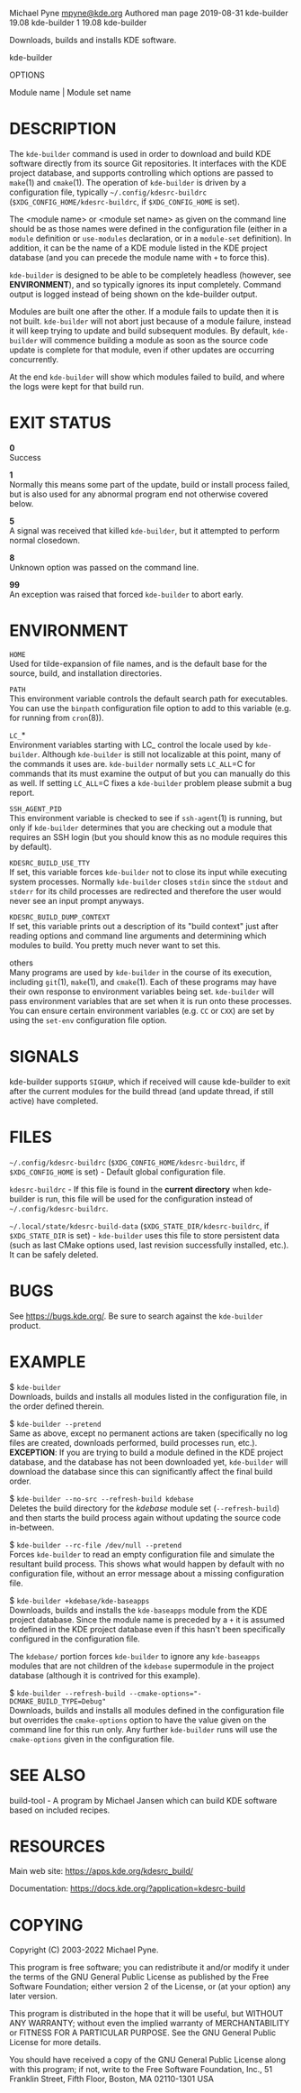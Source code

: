 Michael Pyne mpyne@kde.org
Authored man page
2019-08-31
kde-builder 19.08
kde-builder 1
19.08
kde-builder

Downloads, builds and installs KDE software.

kde-builder

OPTIONS

Module name \| Module set name

# DESCRIPTION

The `kde-builder` command is used in order to download and build KDE
software directly from its source Git repositories. It interfaces with
the KDE project database, and supports controlling which options are
passed to `make`(1) and `cmake`(1). The operation of `kde-builder` is
driven by a configuration file, typically `~/.config/kdesrc-buildrc`
(`$XDG_CONFIG_HOME/kdesrc-buildrc`, if `$XDG_CONFIG_HOME` is set).

The \<module name\> or \<module set name\> as given on the command line
should be as those names were defined in the configuration file (either
in a `module` definition or `use-modules` declaration, or in a
`module-set` definition). In addition, it can be the name of a KDE
module listed in the KDE project database (and you can precede the
module name with `+` to force this).

`kde-builder` is designed to be able to be completely headless
(however, see **ENVIRONMENT**), and so typically ignores its input
completely. Command output is logged instead of being shown on the
kde-builder output.

Modules are built one after the other. If a module fails to update then
it is not built. `kde-builder` will not abort just because of a module
failure, instead it will keep trying to update and build subsequent
modules. By default, `kde-builder` will commence building a module as
soon as the source code update is complete for that module, even if
other updates are occurring concurrently.

At the end `kde-builder` will show which modules failed to build, and
where the logs were kept for that build run.

# EXIT STATUS

**0**  
Success

**1**  
Normally this means some part of the update, build or install process
failed, but is also used for any abnormal program end not otherwise
covered below.

**5**  
A signal was received that killed `kde-builder`, but it attempted to
perform normal closedown.

**8**  
Unknown option was passed on the command line.

**99**  
An exception was raised that forced `kde-builder` to abort early.

# ENVIRONMENT

`HOME`  
Used for tilde-expansion of file names, and is the default base for the
source, build, and installation directories.

`PATH`  
This environment variable controls the default search path for
executables. You can use the `binpath` configuration file option to add
to this variable (e.g. for running from `cron`(8)).

`LC_`\*  
Environment variables starting with LC\_ control the locale used by
`kde-builder`. Although `kde-builder` is still not localizable at this
point, many of the commands it uses are. `kde-builder` normally sets
`LC_ALL`=C for commands that its must examine the output of but you can
manually do this as well. If setting `LC_ALL`=C fixes a `kde-builder`
problem please submit a bug report.

`SSH_AGENT_PID`  
This environment variable is checked to see if `ssh-agent`(1) is
running, but only if `kde-builder` determines that you are checking out
a module that requires an SSH login (but you should know this as no
module requires this by default).

`KDESRC_BUILD_USE_TTY`  
If set, this variable forces `kde-builder` not to close its input while
executing system processes. Normally `kde-builder` closes `stdin` since
the `stdout` and `stderr` for its child processes are redirected and
therefore the user would never see an input prompt anyways.

`KDESRC_BUILD_DUMP_CONTEXT`  
If set, this variable prints out a description of its "build context"
just after reading options and command line arguments and determining
which modules to build. You pretty much never want to set this.

others  
Many programs are used by `kde-builder` in the course of its execution,
including `git`(1), `make`(1), and `cmake`(1). Each of these programs
may have their own response to environment variables being set.
`kde-builder` will pass environment variables that are set when it is
run onto these processes. You can ensure certain environment variables
(e.g. `CC` or `CXX`) are set by using the `set-env` configuration file
option.

# SIGNALS

kde-builder supports `SIGHUP`, which if received will cause
kde-builder to exit after the current modules for the build thread (and
update thread, if still active) have completed.

# FILES

`~/.config/kdesrc-buildrc` (`$XDG_CONFIG_HOME/kdesrc-buildrc`, if
`$XDG_CONFIG_HOME` is set) - Default global configuration file.

`kdesrc-buildrc` - If this file is found in the **current directory**
when kde-builder is run, this file will be used for the configuration
instead of `~/.config/kdesrc-buildrc`.

`~/.local/state/kdesrc-build-data` (`$XDG_STATE_DIR/kdesrc-buildrc`, if
`$XDG_STATE_DIR` is set) - `kde-builder` uses this file to store
persistent data (such as last CMake options used, last revision
successfully installed, etc.). It can be safely deleted.

# BUGS

See <https://bugs.kde.org/>. Be sure to search against the
`kde-builder` product.

# EXAMPLE

\$ `kde-builder`  
Downloads, builds and installs all modules listed in the configuration
file, in the order defined therein.

\$ `kde-builder --pretend`  
Same as above, except no permanent actions are taken (specifically no
log files are created, downloads performed, build processes run, etc.).
**EXCEPTION**: If you are trying to build a module defined in the KDE
project database, and the database has not been downloaded yet,
`kde-builder` will download the database since this can significantly
affect the final build order.

\$ `kde-builder --no-src --refresh-build kdebase`  
Deletes the build directory for the *kdebase* module set
(`--refresh-build`) and then starts the build process again without
updating the source code in-between.

\$ `kde-builder --rc-file /dev/null --pretend`  
Forces `kde-builder` to read an empty configuration file and simulate
the resultant build process. This shows what would happen by default
with no configuration file, without an error message about a missing
configuration file.

\$ `kde-builder +kdebase/kde-baseapps`  
Downloads, builds and installs the `kde-baseapps` module from the KDE
project database. Since the module name is preceded by a `+` it is
assumed to defined in the KDE project database even if this hasn't been
specifically configured in the configuration file.

The `kdebase/` portion forces `kde-builder` to ignore any
`kde-baseapps` modules that are not children of the `kdebase`
supermodule in the project database (although it is contrived for this
example).

\$ `kde-builder --refresh-build --cmake-options="-DCMAKE_BUILD_TYPE=Debug"`  
Downloads, builds and installs all modules defined in the configuration
file but overrides the `cmake-options` option to have the value given on
the command line for this run only. Any further `kde-builder` runs will
use the `cmake-options` given in the configuration file.

# SEE ALSO

build-tool - A program by Michael Jansen which can build KDE software
based on included recipes.

# RESOURCES

Main web site: <https://apps.kde.org/kdesrc_build/>

Documentation: <https://docs.kde.org/?application=kdesrc-build>

# COPYING

Copyright (C) 2003-2022 Michael Pyne.

This program is free software; you can redistribute it and/or modify it
under the terms of the GNU General Public License as published by the
Free Software Foundation; either version 2 of the License, or (at your
option) any later version.

This program is distributed in the hope that it will be useful, but
WITHOUT ANY WARRANTY; without even the implied warranty of
MERCHANTABILITY or FITNESS FOR A PARTICULAR PURPOSE. See the GNU General
Public License for more details.

You should have received a copy of the GNU General Public License along
with this program; if not, write to the Free Software Foundation, Inc.,
51 Franklin Street, Fifth Floor, Boston, MA 02110-1301 USA
